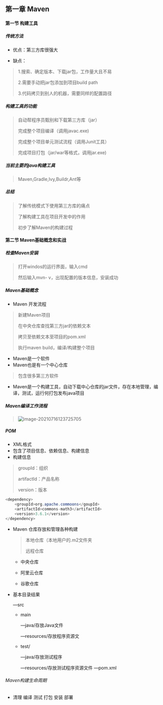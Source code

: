 ## 第一章 Maven

#### 第一节  构建工具

##### 传统方法

* 优点：第三方库很强大

* 缺点：

> 1.搜索、确定版本、下载jar包，工作量大且不易 
>
> 2.需要手动把jar包添加到项目build path
>
> 3.代码拷贝到别人的机器，需要同样的配置路径



##### 构建工具的功能

> 自动帮程序员甄别和下载第三方库（jar）
>
> 完成整个项目编译（调用javac.exe)
>
> 完成整个项目单元测试流程（调用Junit工具）
>
> 完成项目打包（jar/war等格式，调用jar.exe)

##### 当前主要的java构建工具

> Maven,Gradle,Ivy,Buildr,Ant等

##### 总结

> 了解传统模式下使用第三方库的痛点
>
> 了解构建工具在项目开发中的作用
>
> 初步了解Maven的构建过程



#### 第二节  Maven基础概念和实战

##### 检查Maven安装  

>打开windos的运行界面，输入cmd
>
>然后输入mvn- v，出现配置的版本信息，安装成功

 ##### Maven基础概念

* Maven 开发流程
 >新建Maven项目
 >
 >在中央仓库查找第三方jar的依赖文本
 >
 >拷贝至依赖文本至项目的pom.xml
 >
 >执行maven build，编译/构建整个项目
* Maven是一个软件
* Maven也是有一个中心仓库
> 包含很多第三方软件
* Maven是一个构建工具，自动下载中心仓库的jar文件，存在本地管理，编译，测试，运行何打包发布java项目

##### Maven编译工作流程

> ![image-20210716123725705](C:\Users\admin\AppData\Roaming\Typora\typora-user-images\image-20210716123725705.png)

  ##### POM

* XML格式
* 包含了项目信息、依赖信息、构建信息
* 构建信息
 >groupId：组织
 >
 >artifactId：产品名称
 >
 >version：版本

````java
<dependency>
    <groupId>org.apache.commoons</goupId>
    <artifactId>commons-math3</artifactId>
    <version>3.6.1</version>
</dependency>
````

* Maven 仓库存放和管理各种构建

  > 本地仓库（本地用户的.m2文件夹
  >
  > 远程仓库

  * 中央仓库
  
  * 阿里云仓库
  
  * 谷歌仓库

* 基本目录结果

  —src

  * main
  
    —java/存放Java文件
  
    —resources/存放程序资源文
  
  * test/
  
    —java/存放测试程序
  
    —resources/存放测试程序资源文件
—pom.xml  

###### Maven构建生命周期

* 清理       编译    测试   打包    安装   部署
